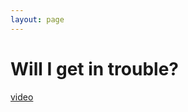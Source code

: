 ```yaml
---
layout: page
---
```


Will I get in trouble?
================

[video](https://youtu.be/f66DNrIlUSc)
